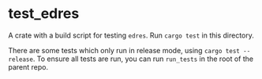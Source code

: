 test_edres
===

A crate with a build script for testing `edres`. Run `cargo test` in this directory.

There are some tests which only run in release mode, using `cargo test --release`. To ensure all tests are run, you can run `run_tests` in the root of the parent repo.
